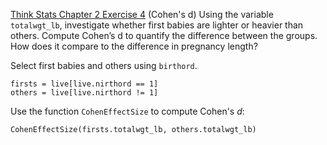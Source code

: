 [Think Stats Chapter 2 Exercise 4](http://greenteapress.com/thinkstats2/html/thinkstats2003.html#toc24) (Cohen's d)
Using the variable ```totalwgt_lb```, investigate whether first babies are lighter or heavier than others. Compute Cohen’s d to quantify the difference between the groups. How does it compare to the difference in pregnancy length?

Select first babies and others using `birthord`.
```
firsts = live[live.nirthord == 1]
others = live[live.nirthord != 1]
```

Use the function ```CohenEffectSize``` to compute Cohen's *d*:
```
CohenEffectSize(firsts.totalwgt_lb, others.totalwgt_lb)
```
